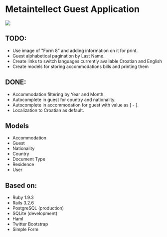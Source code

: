 # Metaintellect Guest Application

![](https://github.com/xajler/mi-guest/raw/master/doc/miguest.png)

## TODO:
* Use image of "Form 8" and adding information on it for print.
* Guest alphabetical pagination by Last Name.
* Create links to switch languages currently available Croatian and English
* Create models for storing accommodations bills and printing them 

## DONE:
* Accommodation filtering by Year and Month.
* Autocomplete in guest for country and nationality.
* Autocomplete in accommodation for guest with value as [<last name> <first name> - <date if birth>].
* Localization to Croatian as default.

## Models
* Accommodation
* Guest
* Nationality
* Country
* Document Type
* Residence
* User

## Based on:
* Ruby 1.9.3
* Rails 3.2.6
* PostgreSQL (production)
* SQLite (development)
* Haml
* Twitter Bootstrap
* Simple Form
